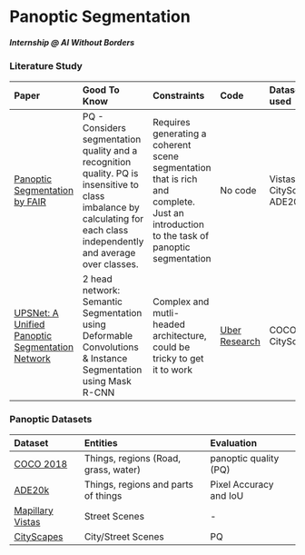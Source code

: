 # Panoptic Segmentation   
##### Internship @ AI Without Borders   


### Literature Study

|  Paper | Good To Know | Constraints | Code | Dataset used |
| :--- | :--- | :--- | :--- | :--- |
|  [Panoptic Segmentation by FAIR](https://arxiv.org/pdf/1801.00868v3.pdf "Panoptic Segmentation by FAIR") | PQ - Considers segmentation quality and a recognition quality. PQ is insensitive to class imbalance by calculating for each class independently and average over classes. | Requires generating a coherent scene segmentation that is rich and complete. Just an introduction to the task of panoptic segmentation | No code | Vistas, CityScapes, ADE20k |
|  [UPSNet: A Unified Panoptic Segmentation Network<br/>](https://arxiv.org/pdf/1901.03784v2.pdf "UPSNet: A Unified Panoptic Segmentation Network<br/>") | 2 head network: Semantic Segmentation using Deformable Convolutions & Instance Segmentation using Mask R-CNN  | Complex and mutli-headed architecture, could be tricky to get it to work | [Uber Research](https://github.com/uber-research/UPSNet "Uber Research") | COCO, CityScapes |


### Panoptic Datasets

|  Dataset | Entities | Evaluation |
| :--- | :--- | :--- |
|  [COCO 2018](http://cocodataset.org/index.htm#panoptic-2018 "COCO 2018") | Things, regions (Road, grass, water) | panoptic quality (PQ) |
|  [ADE20k](https://groups.csail.mit.edu/vision/datasets/ADE20K/ "ADE20k") | Things, regions and parts of things | Pixel Accuracy and IoU |
|  [Mapillary Vistas](https://www.mapillary.com/dataset/vistas "Mapillary Vistas") | Street Scenes | - |
|  [CityScapes](https://www.cityscapes-dataset.com/benchmarks/#panoptic-scene-labeling-task "CityScapes") | City/Street Scenes | PQ |

